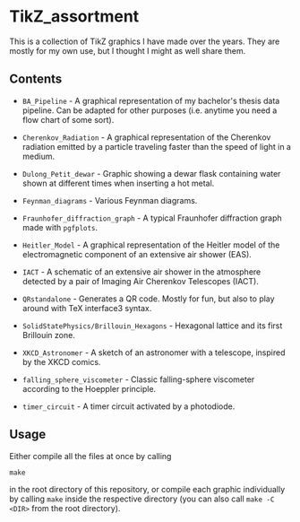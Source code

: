 # TikZ_assortment

This is a collection of TikZ graphics I have made over the years. They are mostly for my own use,
but I thought I might as well share them.

## Contents

* `BA_Pipeline` - A graphical representation of my bachelor's thesis data pipeline. Can be adapted for other purposes (i.e. anytime you need a flow chart of some sort).

* `Cherenkov_Radiation` - A graphical representation of the Cherenkov radiation emitted by a particle traveling faster than the speed of light in a medium.

* `Dulong_Petit_dewar` - Graphic showing a dewar flask containing water shown at different times when inserting a hot metal.

* `Feynman_diagrams` - Various Feynman diagrams.

* `Fraunhofer_diffraction_graph` - A typical Fraunhofer diffraction graph made with `pgfplots`.

* `Heitler_Model` - A graphical representation of the Heitler model of the electromagnetic component of an extensive air shower (EAS).

* `IACT` - A schematic of an extensive air shower in the atmosphere detected by a pair of Imaging Air Cherenkov Telescopes (IACT).

* `QRstandalone` - Generates a QR code. Mostly for fun, but also to play around with TeX interface3 syntax.

* `SolidStatePhysics/Brillouin_Hexagons` - Hexagonal lattice and its first Brillouin zone.

* `XKCD_Astronomer` - A sketch of an astronomer with a telescope, inspired by the XKCD comics.

* `falling_sphere_viscometer` - Classic falling-sphere viscometer according to the Hoeppler principle.

* `timer_circuit` - A timer circuit activated by a photodiode.

## Usage

Either compile all the files at once by calling
```
make
```
in the root directory of this repository, or compile each graphic individually by calling `make` inside the respective directory (you can also call `make -C <DIR>` from the root directory).
